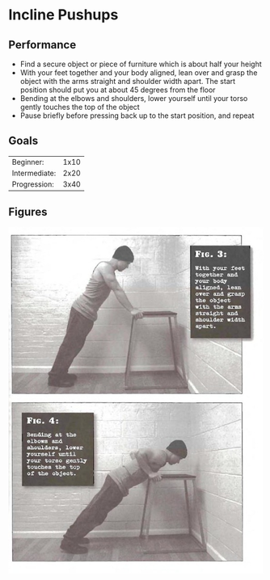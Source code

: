 # Incline Pushups

## Performance

- Find a secure object or piece of furniture which is about half your height
- With your feet together and your body aligned, lean over and grasp the object with the arms straight and shoulder width apart. The start position should put you at about 45 degrees from the floor
- Bending at the elbows and shoulders, lower yourself until your torso gently touches the top of the object
- Pause briefly before pressing back up to the start position, and repeat

## Goals

| | |
|---|---|
|Beginner: | 1x10 |
|Intermediate: | 2x20 |
|Progression: | 3x40 |

## Figures

![](../images/01_pushups/Incline-Pushup.jpg)
